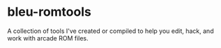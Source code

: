 # bleu-romtools
 A collection of tools I've created or compiled to help you edit, hack, and work with arcade ROM files.
